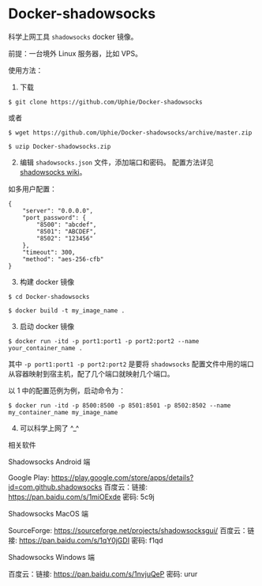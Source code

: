 # Docker-shadowsocks

科学上网工具 `shadowsocks` docker 镜像。

前提：一台境外 Linux 服务器，比如 VPS。

使用方法：

1. 下载
```
$ git clone https://github.com/Uphie/Docker-shadowsocks
```
或者
```
$ wget https://github.com/Uphie/Docker-shadowsocks/archive/master.zip

$ uzip Docker-shadowsocks.zip
```
2. 编辑 `shadowsocks.json` 文件，添加端口和密码。
配置方法详见 [shadowsocks wiki](https://github.com/shadowsocks/shadowsocks/wiki)。

如多用户配置：
```
{
    "server": "0.0.0.0",
    "port_password": {
        "8500": "abcdef",
        "8501": "ABCDEF",
        "8502": "123456"
    },
    "timeout": 300,
    "method": "aes-256-cfb"
}
```

3. 构建 docker 镜像
```
$ cd Docker-shadowsocks

$ docker build -t my_image_name .
```
3. 启动 docker 镜像
```
$ docker run -itd -p port1:port1 -p port2:port2 --name your_container_name .
```
其中 `-p port1:port1 -p port2:port2` 是要将 `shadowsocks` 配置文件中用的端口从容器映射到宿主机，配了几个端口就映射几个端口。

以 1 中的配置范例为例，启动命令为：
```
$ docker run -itd -p 8500:8500 -p 8501:8501 -p 8502:8502 --name my_container_name my_image_name
```
4. 可以科学上网了 ^_^

相关软件

Shadowsocks Android 端

Google Play: https://play.google.com/store/apps/details?id=com.github.shadowsocks
百度云：链接: https://pan.baidu.com/s/1miOExde 密码: 5c9j

Shadowsocks MacOS 端

SourceForge: https://sourceforge.net/projects/shadowsocksgui/
百度云：链接: https://pan.baidu.com/s/1qY0jGDI 密码: f1qd

Shadowsocks Windows 端

百度云：链接: https://pan.baidu.com/s/1nvjuQeP 密码: urur


